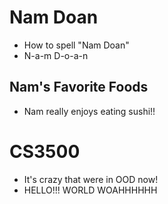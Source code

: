 # Nam Doan
- How to spell "Nam Doan"
- N-a-m D-o-a-n

## Nam's Favorite Foods
- Nam really
enjoys eating sushi!!

# CS3500
- It's crazy that were in OOD now!
- HELLO!!!
WORLD WOAHHHHHH

